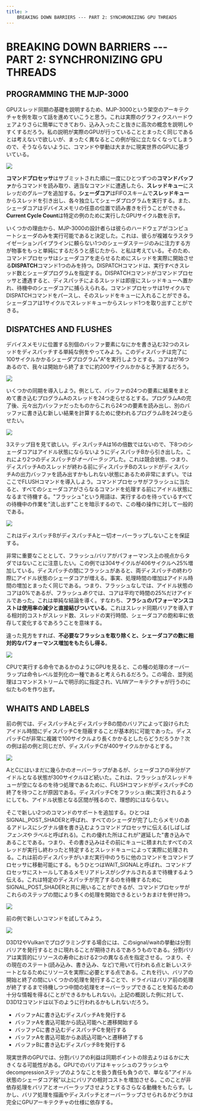 ```yaml
---
title: >
    BREAKING DOWN BARRIERS --- PART 2: SYNCHRONIZING GPU THREADS
---
```

# BREAKING DOWN BARRIERS --- PART 2: SYNCHRONIZING GPU THREADS

## PROGRAMMING THE MJP-3000

GPUスレッド同期の基礎を説明するため、MJP-3000という架空のアーキテクチャを例を取って話を進めていこうと思う。これは実際のグラフィクスハードウェアよりさらに簡単にできており、込み入ったこと抜きに高次の概念を説明しやすくするだろう。私の説明が実際のGPUが行っていることとまったく同じであるとは考えないで欲しいが、まったく異なるとこの例が役に立たなくなってしまうので、そうならないように、コマンドや挙動は大まかに現実世界のGPUに基づいている。

![](images/gpu_overview1.png)

**コマンドプロセッサ**はサブミットされた順に一度にひとつずつの**コマンドバッファ**からコマンドを読み取り、適当なコマンドに遭遇したら、**スレッドキュー**にスレッだのグループを追加する。**シェーダコア**はFIFOスキームで**スレッドキュー**からスレッドを引き出し、各々独立してシェーダプログラムを実行する。また、シェーダコアはデバイスメモリの任意の位置で読み書きを行うことができる。**Current Cycle Count**は特定の例のために実行したGPUサイクル数を示す。

いくつかの理由から、MJP-3000の設計者らは彼らのハードウェアがコンピュートシェーダのみを実行可能であると決定した。これは、彼らが複雑なラスタライゼーションパイプラインに頼らない1つのシェーダステージのみに注力する方が物事をもっと単純にするだろうと感じたから、と私は考えている。そのため、コマンドプロセッサはシェーダコアを走らせるためにスレッドを実際に開始させる**DISPATCH**コマンド1つのみを持つ。DISPATCHコマンドは、実行すべきスレッド数とシェーダプログラムを指定する。DISPATCHコマンドがコマンドプロセッサと遭遇すると、ディスパッチによるスレッドは即座にスレッドキューへ置かれ、待機中のシェーダコアに捕らえられる。コマンドプロセッサは1サイクルでDISPATCHコマンドをパースし、そのスレッドをキューに入れることができる。シェーダコアは1サイクルでスレッドキューからスレッド1つを取り出すことができる。

## DISPATCHES AND FLUSHES

デバイスメモリに位置する別個のバッファ要素になにかを書き込む32つのスレッドをディスパッチする単純な例をやってみよう。このディスパッチは完了に100サイクルかかるシェーダプログラム"A"を実行しようとする。コアはが16つあるので、我々は開始から終了までに約200サイクルかかると予測するだろう。

![](images/single_dispatch_0000_layer-1.png)

いくつかの同期を導入しよう。例として、バッファの24つの要素に結果をまとめて書き込むプログラムAのスレッドを24つ走らせるとする。プログラムAの完了後、元々出力バッファだったものからこれら24つの要素を読み出し、別のバッファに書き込む新しい結果を計算するために使われるプログラムBを24つ走らせたい。

![](images/dispatch_overlap_0000_layer-1.png)

3ステップ目を見て欲しい。ディスパッチAは16の倍数ではないので、下8つのシェーダコアはアイドル状態にならないようにディスパッチBから引き出した。これにより2つのディスパッチが*オーバーラップ*した。これは競合状態、つまり、ディスパッチAのスレッドが終わる前にディスパッチBのスレッドがディスパッチAの出力バッファを読み出すかもしれない状態にあるため非常にまずい。ではここでFLUSHコマンドを導入しよう。コマンドプロセッサがフラッシュに当たると、すべてのシェーダコアがさらなるコマンドを処理する前にアイドル状態になるまで待機する。"フラッシュ"という用語は、実行するのを待っているすべての待機中の作業を"流し出す"ことを暗示するので、この種の操作に対して一般的である。

![](images/flush_betweenｘdispatches_0000_layer-1.png)

これはディスパッチBがディスパッチAと一切オーバーラップしないことを保証する。

非常に重要なこととして、フラッシュ/バリアがパフォーマンス上の視点からタダではないことに注意したい。この例では304サイクルが406サイクルへ25%増加している。ディスパッチの間にフラッシュがあると、両ディスパッチの終わり際にアイドル状態のシェーダコアが増える。事実、処理時間の増加はアイドル時間の増加とまったく同じである。つまり、フラッシュなしでは、アイドル状態のコアは0%であるが、フラッシュ*あり*では、コアは平均で時間の25%だけアイドルであった。これは単純な結論を導く。すなわち、**フラシュのパフォーマンスコストは使用率の減少と直接結びついている**。これはスレッド同期バリアを導入する相対的コストがスレッド数、スレッドの実行時間、シェーダコアの飽和率に依存して変化するであろうことを意味する。

違った見方をすれば、**不必要なフラッシュを取り除くと、シェーダコアの数に相対的なパフォーマンス増加をもたらし得る**。

![](images/flush_with_overlap_0000_layer-1.png)

CPUで実行する命令であるかのようにGPUを見ると、この種の処理のオーバーラップは命令レベル並列化の一種であると考えられるだろう。この場合、並列処理はコマンドストリームで明示的に指定され、VLIWアーキテクチャが行うのに似たものを作り出す。

## WHAITS AND LABELS

前の例では、ディスパッチAとディスパッチBの間のバリアによって設けられたアイドル時間にディスパッチCを隠蔽することが基本的に可能であった。ディスパッチCが非常に複雑で100サイクルより長くかかるとしたらどうだろうか？次の例は前の例と同じだが、ディスパッチCが400サイクルかかるとする。

![](images/flush_with_overlap_long_0000_layer-1.png)

AとCにはいまだに幾らかのオーバーラップがあるが、シェーダコアの半分がアイドルとなる状態が300サイクルほど続いた。これは、フラッシュがスレッドキューが空になるのを待つ処理であるために、FLUSHコマンドがディスパッチCの終了を待つことが原因である。ディスパッチCをフラッシュ*後*に実行されるようにしても、アイドル状態となる区間が残るので、理想的にはならない。

そこで新しい2つのコマンドのサポートを追加する。ひとつはSIGNAL_POST_SHADERと呼ばれ、すべてのシェーダが完了したらメモリのあるアドレスにシグナル値を書き込むようコマンドプロセッサに伝える(しばしば*フェンス*や*ラベル*と呼ばれる)。これの優れた所はこれが"遅延した"書き込みであることである。つまり、その書き込みはその前にキューに積まれたすべてのスレッドが実行し終わったと特定するとスレッドキューによって実際に処理される。これは前のディスパッチがいまだ実行中のうちに他のコマンドをコマンドプロセッサに移動可能にする。もうひとつはWAIT_SIGNALと呼ばれ、コマンドプロセッサにストールしてあるメモリアドレスがシグナルされるまで待機するよう伝える。これは特定のディスパッチが完了するのを待機するためにSIGNAL_POST_SHADERと共に用いることができるが、コマンドプロセッサがこれらのステップの間により多くの処理を開始できるというおまけを併せ持つ。

![](images/label-overview.png)

前の例で新しいコマンドを試してみよう。

![](images/split_barrier_overlap_0000_layer-1.png)

D3D12やVulkanでプログラミングする場合には、このsignal/waitの挙動は分割バリアを発行するときに現れることが期待されるであろうものである。分割バリアは実質的にリソースの寿命における2つの異なる点を指定させる。つまり、その現在のステート(読み込み、書き込み、など)で用いて行われる点と新しいステートとなるためにリソースを実際に必要とする点である。これを行い、バリアの開始と終了の間にいくつかの処理を発行することで、ドライバはバリア前の処理が終了するまで待機しつつ中間の処理をオーバーラップできることを知るための十分な情報を得る(ことができるかもしれない)。上記の概説した例に対して、D3D12コマンドは以下のように行われるかもしれないだろう。

- バッファAに書き込むディスパッチAを発行する
- バッファAを書込可能から読込可能へと遷移開始する
- バッファCに書き込むディスパッチCを発行する
- バッファAを書込可能からあ読込可能へと遷移終了する
- バッファBに書き込むディスパッチBを発行する

現実世界のGPUでは、分割バリアの利益は同期ポイントの除去よりはるかに大きくなる可能性がある。GPUでのバリアはキャッシュのフラッシュやdecompressionステップのようなことを扱う責任も負うので、単なる"アイドル状態のシェーダコア税"以上にバリアの相対コストを増加させる。このことが非依存処理をバリアとオーバーラップさせようとするさらなる動機をもたらす。しかし、バリア処理を描画やディスパッチとオーバーラップさせられるかどうかは完全にGPUアーキテクチャの仕様に依存する。

